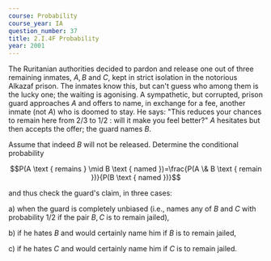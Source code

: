 ```yaml
---
course: Probability
course_year: IA
question_number: 37
title: 2.I.4F Probability
year: 2001
---
```



The Ruritanian authorities decided to pardon and release one out of three remaining inmates, $A, B$ and $C$, kept in strict isolation in the notorious Alkazaf prison. The inmates know this, but can't guess who among them is the lucky one; the waiting is agonising. A sympathetic, but corrupted, prison guard approaches $A$ and offers to name, in exchange for a fee, another inmate (not $A)$ who is doomed to stay. He says: "This reduces your chances to remain here from $2 / 3$ to $1 / 2$ : will it make you feel better?" $A$ hesitates but then accepts the offer; the guard names $B$.

Assume that indeed $B$ will not be released. Determine the conditional probability

$$P(A \text { remains } \mid B \text { named })=\frac{P(A \& B \text { remain })}{P(B \text { named })}$$

and thus check the guard's claim, in three cases:

a) when the guard is completely unbiased (i.e., names any of $B$ and $C$ with probability $1 / 2$ if the pair $B, C$ is to remain jailed),

b) if he hates $B$ and would certainly name him if $B$ is to remain jailed,

c) if he hates $C$ and would certainly name him if $C$ is to remain jailed.